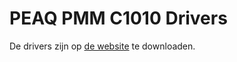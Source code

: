 # PEAQ PMM C1010 Drivers
De drivers zijn op [de website](https://arjanvlek.github.io/peaq-pmm-c1010-drivers/) te downloaden.

